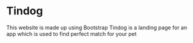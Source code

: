 # Tindog





This website is made up using Bootstrap
Tindog is a landing page for an app which is used to find perfect match for your pet
